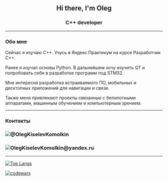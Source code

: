 <h2 align="center">Hi there, I'm Oleg</h2>
<h3 align="center">C++ developer</h3>

---

### Обо мне

Сейчас я изучаю C++. Учусь в Яндекс.Практикум на курсе Разработчик C++.

Ранее я изучал основы Python. В дальнейшем хочу изучить QT и попробовать себя в разработке программ под STM32.

Мне интересна разработка встраиваемого ПО, мобильных и десктопных приложений для навигации и связи.

Также меня привлекают проекты связанные с бепилотными аппаратами, машинным обучением и компьютерным зрением.

---

### Контакты ###

<h3><img src="https://img.icons8.com/plasticine/50/000000/telegram-app.png"/>@OlegKiselevKomolkin</h3>
  
<h3><img src="https://img.icons8.com/plasticine/50/000000/apple-mail.png"/>OlegKiselevKomolkin@yandex.ru</h3>

---

[![Top Langs](https://github-readme-stats.vercel.app/api/top-langs/?username=Lutris1001&layout=compact)](https://github.com/Lutris1001/github-readme-stats)

[![codewars](https://www.codewars.com/users/Lutris1001/badges/large)](https://www.codewars.com/users/Lutris1001)

  

<!--
**Lutris1001/Lutris1001** is a ✨ _special_ ✨ repository because its `README.md` (this file) appears on your GitHub profile.

Here are some ideas to get you started:

- 🔭 I’m currently working on ...
- 🌱 I’m currently learning ...
- 👯 I’m looking to collaborate on ...
- 🤔 I’m looking for help with ...
- 💬 Ask me about ...
- 📫 How to reach me: ...
- 😄 Pronouns: ...
- ⚡ Fun fact: ...
-->
